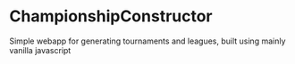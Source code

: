 # ChampionshipConstructor
Simple webapp for generating tournaments and leagues, built using mainly vanilla javascript 
